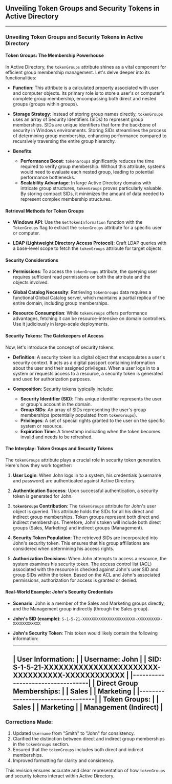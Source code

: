 ## Unveiling Token Groups and Security Tokens in Active Directory
---

### Unveiling Token Groups and Security Tokens in Active Directory

#### **Token Groups: The Membership Powerhouse**

In Active Directory, the `tokenGroups` attribute shines as a vital component for efficient group membership management. Let's delve deeper into its functionalities:

- **Function**: This attribute is a calculated property associated with user and computer objects. Its primary role is to store a user's or computer's complete group membership, encompassing both direct and nested groups (groups within groups).

- **Storage Strategy**: Instead of storing group names directly, `tokenGroups` uses an array of Security Identifiers (SIDs) to represent group memberships. SIDs are unique identifiers that form the backbone of security in Windows environments. Storing SIDs streamlines the process of determining group membership, enhancing performance compared to recursively traversing the entire group hierarchy.

- **Benefits**:
  - **Performance Boost**: `tokenGroups` significantly reduces the time required to verify group membership. Without this attribute, systems would need to evaluate each nested group, leading to potential performance bottlenecks.
  - **Scalability Advantage**: In large Active Directory domains with intricate group structures, `tokenGroups` proves particularly valuable. By storing compact SIDs, it minimizes the amount of data needed to represent complex membership structures.

#### **Retrieval Methods for Token Groups**

- **Windows API**: Use the `GetTokenInformation` function with the `TokenGroups` flag to extract the `tokenGroups` attribute for a specific user or computer.

- **LDAP (Lightweight Directory Access Protocol)**: Craft LDAP queries with a base-level scope to fetch the `tokenGroups` attribute for target objects.

#### **Security Considerations**

- **Permissions**: To access the `tokenGroups` attribute, the querying user requires sufficient read permissions on both the attribute and the objects involved.

- **Global Catalog Necessity**: Retrieving `tokenGroups` data requires a functional Global Catalog server, which maintains a partial replica of the entire domain, including group memberships.

- **Resource Consumption**: While `tokenGroups` offers performance advantages, fetching it can be resource-intensive on domain controllers. Use it judiciously in large-scale deployments.

#### **Security Tokens: The Gatekeepers of Access**

Now, let's introduce the concept of security tokens:

- **Definition**: A security token is a digital object that encapsulates a user's security context. It acts as a digital passport containing information about the user and their assigned privileges. When a user logs in to a system or requests access to a resource, a security token is generated and used for authorization purposes.

- **Composition**: Security tokens typically include:
  - **Security Identifier (SID)**: This unique identifier represents the user or group's account in the domain.
  - **Group SIDs**: An array of SIDs representing the user's group memberships (potentially populated from `tokenGroups`).
  - **Privileges**: A set of special rights granted to the user on the specific system or resource.
  - **Expiration Time**: A timestamp indicating when the token becomes invalid and needs to be refreshed.

#### **The Interplay: Token Groups and Security Tokens**

The `tokenGroups` attribute plays a crucial role in security token generation. Here's how they work together:

1. **User Login**: When John logs in to a system, his credentials (username and password) are authenticated against Active Directory.

2. **Authentication Success**: Upon successful authentication, a security token is generated for John.

3. **`tokenGroups` Contribution**: The `tokenGroups` attribute for John's user object is queried. This attribute holds the SIDs for all his direct and indirect group memberships. Token groups represent both direct and indirect memberships. Therefore, John's token will include both direct groups (Sales, Marketing) and indirect groups (Management).

4. **Security Token Population**: The retrieved SIDs are incorporated into John's security token. This ensures that his group affiliations are considered when determining his access rights.

5. **Authorization Decisions**: When John attempts to access a resource, the system examines his security token. The access control list (ACL) associated with the resource is checked against John's user SID and group SIDs within the token. Based on the ACL and John's associated permissions, authorization for access is granted or denied.

#### **Real-World Example: John's Security Credentials**

- **Scenario**: John is a member of the Sales and Marketing groups directly, and the Management group indirectly (through the Sales group).

- **John's SID (example)**: `S-1-5-21-XXXXXXXXXXXXXXXXXXXXXXX-XXXXXXXXXX-XXXXXXXXXXXX`

- **John's Security Token**: This token would likely contain the following information:

  ------------------------------------
  | **User Information:**            |
  |   **Username:** John             |
  |   **SID:** S-1-5-21-XXXXXXXXXXXXXXXXXXXXXXX-XXXXXXXXXX-XXXXXXXXXXXX |
  |----------------------------------|
  | **Direct Group Memberships:**    |
  |   Sales                          |
  |   Marketing                      |
  |----------------------------------|
  | **Token Groups:**                |
  |   Sales                          |
  |   Marketing                      |
  |   Management (Indirect)          |
  ------------------------------------

### **Corrections Made:**

1. Updated `Username` from "Smith" to "John" for consistency.
2. Clarified the distinction between direct and indirect group memberships in the `tokenGroups` section.
3. Ensured that the `tokenGroups` includes both direct and indirect memberships.
4. Improved formatting for clarity and consistency.

This revision ensures accurate and clear representation of how `tokenGroups` and security tokens interact within Active Directory.
